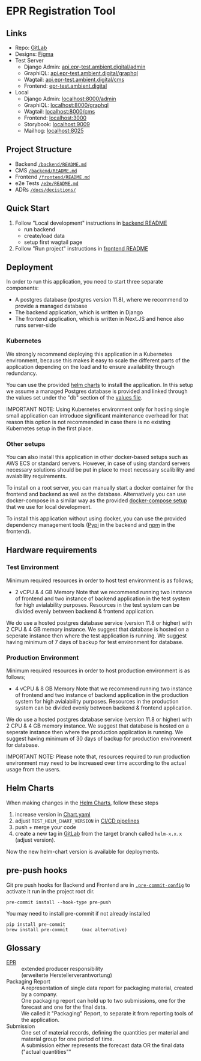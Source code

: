 # EPR Registration Tool

## Links

- Repo: [GitLab](https://gitlab.ambient-innovation.com/giz/epr-registration-tool)
- Designs: [Figma](https://www.figma.com/file/DAopFQAjt8DvKetQfrH7EG/GIZ-EPR-Registration-Tool-MUI)
- Test Server
  - Django Admin: [api.epr-test.ambient.digital/admin](https://api.epr-tool.ambient.digital/admin/)
  - GraphiQL: [api.epr-test.ambient.digital/graphql](https://api.epr-tool.ambient.digital/graphql/)
  - Wagtail: [api.epr-test.ambient.digital/cms](https://api.epr-tool.ambient.digital/cms/)
  - Frontend: [epr-test.ambient.digital](https://epr-tool.ambient.digital/)
- Local
  - Django Admin: [localhost:8000/admin](http://localhost:8000/admin/)
  - GraphiQL: [localhost:8000/graphql](http://localhost:8000/grapqhl/)
  - Wagtail: [localhost:8000/cms](http://localhost:8000/cms/)
  - Frontend: [localhost:3000](http://localhost:3000)
  - Storybook: [localhost:9009](http://localhost:9009)
  - Mailhog: [localhost:8025](http://localhost:8025)


## Project Structure

- Backend [`/backend/README.md`](./backend/README.md)
- CMS [`/backend/README.md`](./backend/README.md)
- Frontend [`/frontend/README.md`](./frontend/README.md)
- e2e Tests [`/e2e/README.md`](./e2e/README.md)
- ADRs [`/docs/decistions/`](./docs/decisions/0000-example-use-adrs.md)


## Quick Start

1. Follow "Local development" instructions in [backend README](./backend/README.md)
   - run backend
   - create/load data
   - setup first wagtail page
2. Follow "Run project" instructions in [frontend README](./frontend/README.md)

## Deployment

In order to run this application, you need to start three separate components: 
- A postgres database (postgres version 11.8), where we recommend to provide a managed database
- The backend application, which is written in Django
- The frontend application, which is written in Next.JS and hence also runs server-side

### Kubernetes

We strongly recommend deploying this application in a Kubernetes environment, because this makes it easy to scale the different parts of the application depending on the load and to ensure availability through redundancy.

You can use the provided [helm charts](./charts/epr-registration-tool) to install the application. In this setup we assume a managed Postgres database is provided and linked through the values set under the "db" section of the [values file](./charts/epr-registration-tool/values.yaml).

IMPORTANT NOTE: Using Kubernetes environment only for hosting single small application can introduce significant maintenance overhead for that reason this option is not recommended in case there is no existing Kubernetes setup in the first place.

### Other setups
 
You can also install this application in other docker-based setups such as AWS ECS or standard servers. However, in case of using standard servers necessary solutions should be put in place to meet necessary scalibility and avaiability requirements.

To install on a root server, you can manually start a docker container for the frontend and backend as well as the database. Alternatively you can use docker-compose in a similar way as the provided [docker-compose setup](./docker-compose.yml) that we use for local development. 

To install this application without using docker, you can use the provided dependency management tools ([Pypi](./backend/Pipfile) in the backend and [npm](./frontend/package.json) in the frontend).

## Hardware requirements
### Test Environment
Minimum required resources in order to host test environment is as follows;
- 2 vCPU & 4 GB Memory 
Note that we recommend running two instance of frontend and two instance of backend application in the test system for high avialability purposes. Resources in the test system can be divided evenly between backend & frontend application.

We do use a hosted postgres database service (version 11.8 or higher)  with 2 CPU & 4 GB memory instance. We suggest that database is hosted on a seperate instance then where the test application is running. We suggest having minimum of 7 days of backup for test environment for database.

### Production Environment
Minimum required resources in order to host production environment is as follows;
- 4 vCPU & 8 GB Memory 
Note that we recommend running two instance of frontend and two instance of backend application in the production system for high avialability purposes. Resources in the production system can be divided evenly between backend & frontend application.

We do use a hosted postgres database service (version 11.8 or higher)  with 2 CPU & 4 GB memory instance. We suggest that database is hosted on a seperate instance then where the production application is running. We suggest having minimum of 30 days of backup for production environment for database.

IMPORTANT NOTE: Please note that, resources required to run production environment may need to be increased over time according to the actual usage from the users.


## Helm Charts

When making changes in the [Helm Charts](charts/epr-registration-tool/Chart.yaml), follow these steps

  1. increase version in [Chart.yaml](charts/epr-registration-tool/Chart.yaml)
  2. adjust `TEST_HELM_CHART_VERSION` in [CI/CD pipelines](.gitlab-ci.yml)
  3. push + merge your code
  4. create a new tag in [GitLab](https://gitlab.ambient-innovation.com/giz/epr-registration-tool/-/tags) 
     from the target branch called `helm-x.x.x` (adjust version).

Now the new helm-chart version is available for deployments.

## pre-push hooks

Git pre push hooks for Backend and Frontend are in [`.pre-commit-config`](./.pre-commit-config.yaml)
to activate it run in the project root dir.

    pre-commit install --hook-type pre-push

You may need to install pre-commit if not already installed

    pip install pre-commit
    brew install pre-commit     (mac alternative)


## Glossary

<dl>
  <dt>
    <a href="https://www.zmart.de/blog/epr-was-ist-die-erweiterte-herstellerverantwortung" target='_blank'>
      EPR
    </a>
  </dt>
  <dd>
    extended producer responsibility <br>
    (erweiterte Herstellerverantwortung)
  </dd>
  <dt>Packaging Report</dt>
  <dd>
    A representation of single data report for packaging material, created by a company.<br>
    One packaging report can hold up to two submissions, one for the forecast and one for the final data.<br>
    We called it "Packaging" Report, to separate it from reporting tools of the application.
  </dd>
  <dt>Submission</dt>
  <dd>
    One set of material records, defining the quantities per material and material group for one period of time.<br>
    A submission either represents the forecast data OR the final data ("actual quantities""
  </dd>
</dl>
